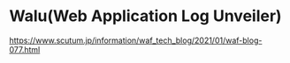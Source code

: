 # Walu(Web Application Log Unveiler)

https://www.scutum.jp/information/waf_tech_blog/2021/01/waf-blog-077.html
